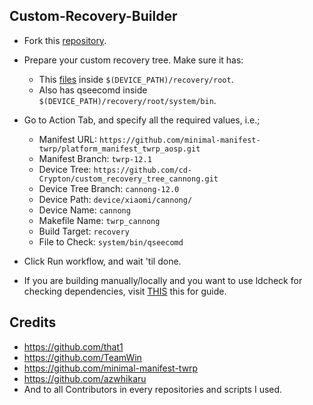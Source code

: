 ## Custom-Recovery-Builder

- Fork this [repository](https://github.com/cd-Spidey/Custom-Recovery-Builder).

- Prepare your custom recovery tree. Make sure it has:
  - This [files](https://github.com/that1/ldcheck) inside `$(DEVICE_PATH)/recovery/root`.
  - Also has qseecomd inside `$(DEVICE_PATH)/recovery/root/system/bin`.

- Go to Action Tab, and specify all the required values, i.e.;
  - Manifest URL: `https://github.com/minimal-manifest-twrp/platform_manifest_twrp_aosp.git`
  - Manifest Branch: `twrp-12.1`
  - Device Tree: `https://github.com/cd-Crypton/custom_recovery_tree_cannong.git`
  - Device Tree Branch: `cannong-12.0`
  - Device Path: `device/xiaomi/cannong/`
  - Device Name: `cannong`
  - Makefile Name: `twrp_cannong`
  - Build Target: `recovery`
  - File to Check: `system/bin/qseecomd`

- Click Run workflow, and wait 'til done.

- If you are building manually/locally and you want to use ldcheck for checking dependencies, visit [THIS](https://github.com/TeamWin/android_device_qcom_twrp-common/tree/android-11#using-ldcheck-to-find-dependencies) this for guide.

## Credits
- https://github.com/that1
- https://github.com/TeamWin
- https://github.com/minimal-manifest-twrp
- https://github.com/azwhikaru
- And to all Contributors in every repositories and scripts I used.

